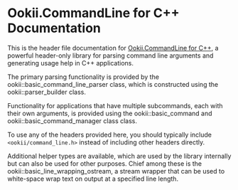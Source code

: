 # Ookii.CommandLine for C++ Documentation

This is the header file documentation for [Ookii.CommandLine for C++](https://github.com/SvenGroot/Ookii.CommandLine.Cpp),
a powerful header-only library for parsing command line arguments and generating usage help in C++
applications.

The primary parsing functionality is provided by the ookii::basic_command_line_parser class, which is
constructed using the ookii::parser_builder class.

Functionality for applications that have multiple subcommands, each with their own arguments, is
provided using the ookii::basic_command and ookii::basic_command_manager class class.

To use any of the headers provided here, you should typically include `<ookii/command_line.h>`
instead of including other headers directly.

Additional helper types are available, which are used by the library internally but can also be used
for other purposes. Chief among these is the ookii::basic_line_wrapping_ostream, a stream wrapper
that can be used to white-space wrap text on output at a specified line length.
